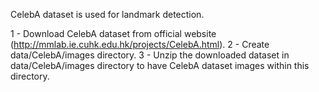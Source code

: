 CelebA dataset is used for landmark detection. 

1 - Download CelebA dataset from official website (http://mmlab.ie.cuhk.edu.hk/projects/CelebA.html).
2 - Create data/CelebA/images directory.
3 - Unzip the downloaded dataset in data/CelebA/images directory to have CelebA dataset images within this directory.

